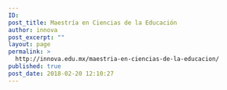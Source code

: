 ```yaml
---
ID: 
post_title: Maestría en Ciencias de la Educación
author: innova
post_excerpt: ""
layout: page
permalink: >
  http://innova.edu.mx/maestria-en-ciencias-de-la-educacion/
published: true
post_date: 2018-02-20 12:10:27
---
```


